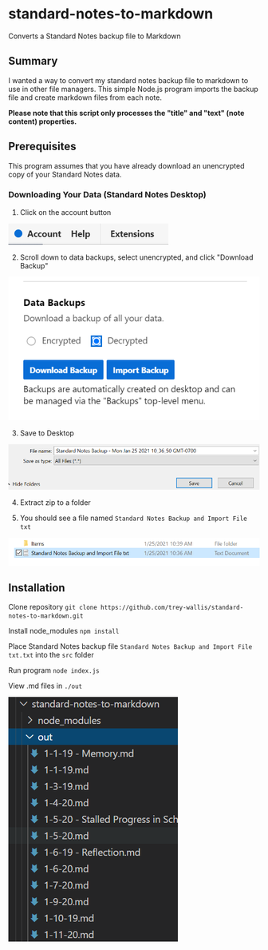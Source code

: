# standard-notes-to-markdown
Converts a Standard Notes backup file to Markdown

## Summary
I wanted a way to convert my standard notes backup file to markdown to use in other file managers.
This simple Node.js program imports the backup file and create markdown files from each note.

**Please note that this script only processes the "title" and "text" (note content) properties.**

## Prerequisites
This program assumes that you have already download an unencrypted copy of your Standard Notes data.

### Downloading Your Data (Standard Notes Desktop)

1. Click on the account button

![account button](/img/img-1.png)

2. Scroll down to data backups, select unencrypted, and click "Download Backup"

![backup data](/img/img-2.png)

3. Save to Desktop

![save](/img/img-3.png)

4. Extract zip to a folder

5. You should see a file named `Standard Notes Backup and Import File txt`

![backup file](/img/img-4.png)

## Installation
Clone repository
`git clone https://github.com/trey-wallis/standard-notes-to-markdown.git`

Install node_modules
`npm install`

Place Standard Notes backup file `Standard Notes Backup and Import File txt.txt` into the `src` folder

Run program
`node index.js`

View .md files in `./out`

![md files](/img/img-5.png)
